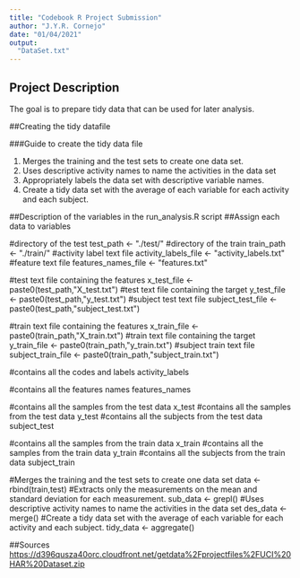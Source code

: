```yaml
---
title: "Codebook R Project Submission"
author: "J.Y.R. Cornejo"
date: "01/04/2021"
output:
  "DataSet.txt"
---
```


## Project Description
The goal is to prepare tidy data that can be used for later analysis.

##Creating the tidy datafile

###Guide to create the tidy data file
1. Merges the training and the test sets to create one data set.
2. Uses descriptive activity names to name the activities in the data set
3. Appropriately labels the data set with descriptive variable names. 
4. Create a tidy data set with the average of each variable for each activity and each subject. 

##Description of the variables in the run_analysis.R script
##Assign each data to variables

#directory of the test
test_path <- "./test/"
#directory of the train
train_path <- "./train/"
#activity label text file
activity_labels_file <- "activity_labels.txt"
#feature text file
features_names_file <- "features.txt"

#test text file containing the features
x_test_file <- paste0(test_path,"X_test.txt")
#test text file containing the target
y_test_file <- paste0(test_path,"y_test.txt")
#subject test text file 
subject_test_file <- paste0(test_path,"subject_test.txt")

#train text file containing the features
x_train_file <- paste0(train_path,"X_train.txt")
#train text file containing the target
y_train_file <- paste0(train_path,"y_train.txt")
#subject train text file 
subject_train_file <- paste0(train_path,"subject_train.txt")

#contains all the codes and labels 
activity_labels 

#contains all the features names
features_names 

#contains all the samples from the test data
x_test
#contains all the samples from the test data
y_test 
#contains all the subjects from the test data
subject_test 

#contains all the samples from the train data
x_train 
#contains all the samples from the train data
y_train 
#contains all the subjects from the train data
subject_train 

#Merges the training and the test sets to create one data set
data <- rbind(train,test)
#Extracts only the measurements on the mean and standard deviation for each measurement.
sub_data <- grepl()
#Uses descriptive activity names to name the activities in the data set
des_data <- merge()
#Create a tidy data set with the average of each variable for each activity and each subject.
tidy_data <- aggregate()

##Sources
https://d396qusza40orc.cloudfront.net/getdata%2Fprojectfiles%2FUCI%20HAR%20Dataset.zip  
